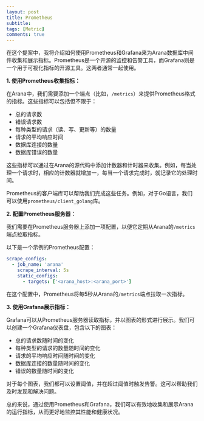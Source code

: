 ```yaml
---
layout: post
title: Prometheus
subtitle:
tags: [Metric]
comments: true
---
```


在这个提案中，我将介绍如何使用Prometheus和Grafana来为Arana数据库中间件收集和展示指标。Prometheus是一个开源的监控和告警工具，而Grafana则是一个用于可视化指标的开源工具。这两者通常一起使用。

**1. 使用Prometheus收集指标：**

在Arana中，我们需要添加一个端点（比如，`/metrics`）来提供Prometheus格式的指标。这些指标可以包括但不限于：

- 总的请求数
- 错误请求数
- 每种类型的请求（读、写、更新等）的数量
- 请求的平均响应时间
- 数据库连接的数量
- 数据库错误的数量

这些指标可以通过在Arana的源代码中添加计数器和计时器来收集。例如，每当处理一个请求时，相应的计数器就增加一，每当一个请求完成时，就记录它的处理时间。

Prometheus的客户端库可以帮助我们完成这些任务。例如，对于Go语言，我们可以使用`prometheus/client_golang`库。

**2. 配置Prometheus服务器：**

我们需要在Prometheus服务器上添加一项配置，以便它定期从Arana的`/metrics`端点拉取指标。

以下是一个示例的Prometheus配置：

```yaml
scrape_configs:
  - job_name: 'arana'
    scrape_interval: 5s
    static_configs:
      - targets: ['<arana_host>:<arana_port>']
```

在这个配置中，Prometheus将每5秒从Arana的`/metrics`端点拉取一次指标。

**3. 使用Grafana展示指标：**

Grafana可以从Prometheus服务器读取指标，并以图表的形式进行展示。我们可以创建一个Grafana仪表盘，包含以下的图表：

- 总的请求数随时间的变化
- 每种类型的请求的数量随时间的变化
- 请求的平均响应时间随时间的变化
- 数据库连接的数量随时间的变化
- 错误的数量随时间的变化

对于每个图表，我们都可以设置阈值，并在超过阈值时触发告警。这可以帮助我们及时发现和解决问题。

总的来说，通过使用Prometheus和Grafana，我们可以有效地收集和展示Arana的运行指标，从而更好地监控其性能和健康状况。


